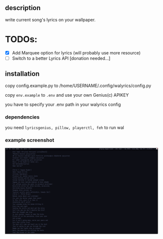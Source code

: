## description
write current song's lyrics on your wallpaper.

# TODOs:
- [x] Add Marquee option for lyrics (will probably use more resource)  
- [ ] Switch to a better Lyrics API [donation needed...]

## installation
copy config.example.py to /home/USERNAME/.config/walyrics/config.py

copy `env.example` to `.env` and use your own Genius(c) APIKEY

you have to specify your .env path in your walyrics config

### dependencies

you need `lyricsgenius, pillow, playerctl, feh` to run wal

### example screenshot
![screenshot](.github/screenshot.png)
